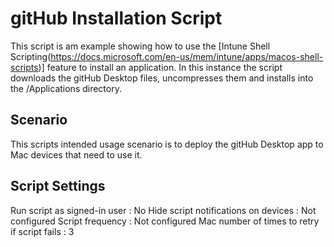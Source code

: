 # gitHub  Installation Script

This script is am example showing how to use the [Intune Shell Scripting(https://docs.microsoft.com/en-us/mem/intune/apps/macos-shell-scripts)] feature to install an application. In this instance the script downloads the gitHub Desktop files, uncompresses them and installs into the /Applications directory.

## Scenario

This scripts intended usage scenario is to deploy the gitHub Desktop app to Mac devices that need to use it.


## Script Settings

Run script as signed-in user : No
Hide script notifications on devices : Not configured
Script frequency : Not configured
Mac number of times to retry if script fails : 3
